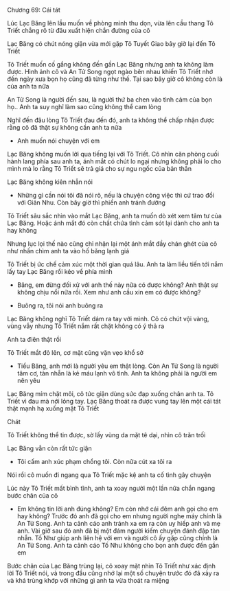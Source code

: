 




Chương 69: Cái tát

Lúc Lạc Băng lên lầu muốn về phòng mình thu dọn, vừa lên cầu thang Tô Triết chẳng rõ từ đâu xuất hiện chắn đường của cô

Lạc Băng có chút nóng giận vừa mới gặp Tô Tuyết Giao bây giờ lại đến Tô Triết

Tô Triết muốn cố gắng không đến gần Lạc Băng nhưng anh ta không làm được. Hình ảnh cô và An Tử Song ngọt ngào bên nhau khiến Tô Triết nhớ đến ngày xưa bọn họ cũng đã từng như thế. Tại sao bây giờ cô không còn là của anh ta nữa

An Tử Song là người đến sau, là người thứ ba chen vào tình cảm của bọn họ.. Anh ta suy nghĩ làm sao cũng không thể cam lòng

Nghĩ đến đâu lòng Tô Triết đau đến đó, anh ta không thể chấp nhận được rằng cô đã thật sự không cần anh ta nữa

- Anh muốn nói chuyện với em


Lạc Băng không muốn lời qua tiếng lại với Tô Triết. Cô nhìn căn phòng cuối hành lang phía sau anh ta, ánh mắt có chút lo ngại nhưng không phải lo cho mình mà lo rằng Tô Triết sẽ trả giá cho sự ngu ngốc của bản thân

Lạc Băng không kiên nhẫn nói

- Những gì cần nói tôi đã nói rõ, nếu là chuyện công việc thì cứ trao đổi với Giản Nhu. Còn bây giờ thì phiền anh tránh đường

Tô Triết sâu sắc nhìn vào mắt Lạc Băng, anh ta muốn dò xét xem tâm tư của Lạc Băng. Hoặc ánh mắt đó còn chất chứa tình cảm sót lại dành cho anh ta hay không

Nhưng lục lọi thế nào cũng chỉ nhận lại một ánh mắt đầy chán ghét của cô như nhấn chìm anh ta vào hố băng lạnh giá

Tô Triết bị ức chế cảm xúc một thời gian quá lâu. Anh ta làm liều tiến tới nắm lấy tay Lạc Băng rồi kéo về phía mình

- Băng, em đừng đối xử với anh thế này nữa có được không? Anh thật sự không chịu nổi nữa rồi. Xem như anh cầu xin em có được không?

- Buông ra, tôi nói anh buông ra


Lạc Băng không nghĩ Tô Triết dám ra tay với mình. Cô có chút vội vàng, vùng vẫy nhưng Tô Triết nắm rất chặt không có ý thả ra

Anh ta điên thật rồi

Tô Triết mắt đỏ lên, cơ mặt cũng vặn vẹo khổ sở

- Tiểu Băng, anh mới là người yêu em thật lòng. Còn An Tử Song là người tâm cơ, tàn nhẫn là kẻ máu lạnh vô tình. Anh ta không phải là người em nên yêu

Lạc Băng mím chặt môi, cô tức giận dùng sức đạp xuống chân anh ta. Tô Triết vì đau mà nới lỏng tay. Lạc Băng thoát ra được vung tay lên một cái tát thật mạnh hạ xuống mặt Tô Triết

Chát

Tô Triết không thể tin được, sờ lấy vùng da mặt tê dại, nhìn cô trăn trối

Lạc Băng vẫn còn rất tức giận

- Tôi cấm anh xúc phạm chồng tôi. Còn nữa cút xa tôi ra

Nói rồi cô muốn đi ngang qua Tô Triết mặc kệ anh ta cố tình gây chuyện

Lúc này Tô Triết mất bình tĩnh, anh ta xoay người một lần nữa chắn ngang bước chân của cô

- Em không tin lời anh đúng không? Em còn nhớ cái đêm anh gọi cho em hay không? Trước đó anh đã gọi cho em nhưng người nghe máy chính là An Tử Song. Anh ta cảnh cáo anh tránh xa em ra còn uy hiếp anh và mẹ anh. Vài giờ sau đó anh đã bị một đám người kiếm chuyện đánh đập tàn nhẫn. Tố Như giúp anh liên hệ với em và người cô ấy gặp cũng chính là An Tử Song. Anh ta cảnh cáo Tố Như không cho bọn anh được đến gần em

Bước chân của Lạc Băng trùng lại, cô xoay mặt nhìn Tô Triết như xác định lời Tô Triết nói, và trong đầu cũng nhớ lại một số chuyện trước đó đã xảy ra và khá trùng khớp với những gì anh ta vừa thoát ra miệng




